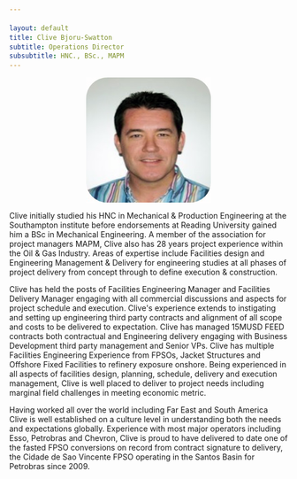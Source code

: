 ```yaml
---

layout: default
title: Clive Bjoru-Swatton
subtitle: Operations Director
subsubtitle: HNC., BSc., MAPM
---
```


<img src="/images/clive.png" style="display: block; margin: 0 auto;" />

Clive initially studied his HNC in Mechanical & Production Engineering at the Southampton institute before endorsements at Reading University gained him a BSc in Mechanical Engineering. A member of the association for project managers MAPM, Clive also has 28 years project experience within the Oil & Gas Industry. Areas of expertise include Facilities design and Engineering Management & Delivery for engineering studies at all phases of project delivery from concept through to define execution & construction.

Clive has held the posts of Facilities Engineering Manager and Facilities Delivery Manager engaging with all commercial discussions and aspects for project schedule and execution. Clive's experience extends to instigating and setting up engineering third party contracts and alignment of all scope and costs to be delivered to expectation. Clive has managed 15MUSD FEED contracts both contractual and Engineering delivery engaging with Business Development third party management and Senior VPs. Clive has multiple Facilities Engineering Experience from FPSOs, Jacket Structures and Offshore Fixed Facilities to refinery exposure onshore. Being experienced in all aspects of facilities design, planning, schedule, delivery and execution management, Clive is well placed to deliver to project needs including marginal field challenges in meeting economic metric.

Having worked all over the world including Far East and South America Clive is well established on a culture level in understanding both the needs and expectations globally. Experience with most major operators including Esso, Petrobras and Chevron, Clive is proud to have delivered to date one of the fasted FPSO conversions on record from contract signature to delivery, the Cidade de Sao Vincente FPSO operating in the Santos Basin for Petrobras since 2009.
